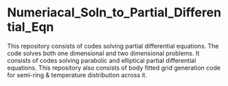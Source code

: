 # Numeriacal_Soln_to_Partial_Differential_Eqn
This repository consists of codes solving partial differential equations. The code solves both one dimensional and two dimensional problems. It consists of codes solving parabolic and elliptical partial differential equations. This repository also consists of body fitted grid generation code for semi-ring &amp; temperature distribution across it.
